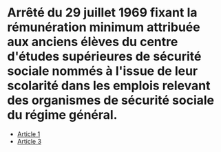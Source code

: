 # Arrêté du 29 juillet 1969 fixant la rémunération minimum attribuée aux anciens élèves du centre d'études supérieures de sécurité sociale nommés à l'issue de leur scolarité dans les emplois relevant des organismes de sécurité sociale du régime général.

- [Article 1](article-1.md)
- [Article 3](article-3.md)
